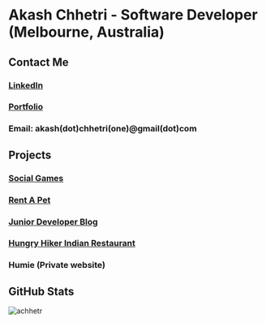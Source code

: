 # Akash Chhetri - Software Developer (Melbourne, Australia) 

## Contact Me

### [LinkedIn](https://www.linkedin.com/in/akashchhetri)
### [Portfolio](http://akash7.netlify.com/)
### Email: **akash(dot)chhetri(one)@gmail(dot)com**

## Projects

### [Social Games](https://github.com/achhetr/social-games)
### [Rent A Pet](https://github.com/achhetr/rent-a-pet)
### [Junior Developer Blog](https://github.com/achhetr/junior-dev-blog)
### [Hungry Hiker Indian Restaurant](http://thehungryhiker.com.au)
### Humie (Private website)

## GitHub Stats

<p><img align="center" src="https://github-readme-streak-stats.herokuapp.com/?user=achhetr&" alt="achhetr" /></p>
